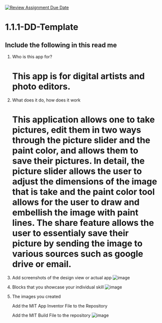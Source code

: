 [![Review Assignment Due Date](https://classroom.github.com/assets/deadline-readme-button-22041afd0340ce965d47ae6ef1cefeee28c7c493a6346c4f15d667ab976d596c.svg)](https://classroom.github.com/a/KZRgrbJa)
# 1.1.1-DD-Template

## Include the following in this read me

1. Who is this app for?
   # This app is for digital artists and photo editors. 
1. What does it do, how does it work
   # This application allows one to take pictures, edit them in two ways through the picture slider and the paint color, and allows them to save their pictures. In detail, the picture slider allows the user to adjust the dimensions of the image that is take and the paint color tool allows for the user to draw and embellish the image with paint lines. The share feature allows the user to essentialy save their picture by sending the image to various sources such as google drive or email. 
1. Add screenshots of the design view or actual app
   ![image](https://github.com/user-attachments/assets/1e65bae0-66a0-4b7d-8d7c-a9cd9ce906d1)
   
1. Blocks that you showcase your individual skill
   ![image](https://github.com/user-attachments/assets/4091c927-a100-493e-ac49-ff6c56a19e12)
1. The images you created

   Add the MIT App Inventor File to the Repository

   Add the MIT Build File to the repository
   ![image](https://github.com/user-attachments/assets/be45fa0f-57c2-408c-97dc-2e61eebf5987)
